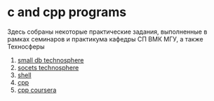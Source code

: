 # c and cpp programs

Здесь собраны некоторые практические задания, выполненные в рамках семинаров и практикума
кафедры СП ВМК МГУ, а также Техносферы

1. [small db technosphere](small_db/README.md)
2. [socets technosphere](socets/README.md)
3. [shell](shell/README.md)
4. [cpp](cpp/README.md)
5. [cpp coursera](cpp_yandex/README.md)
